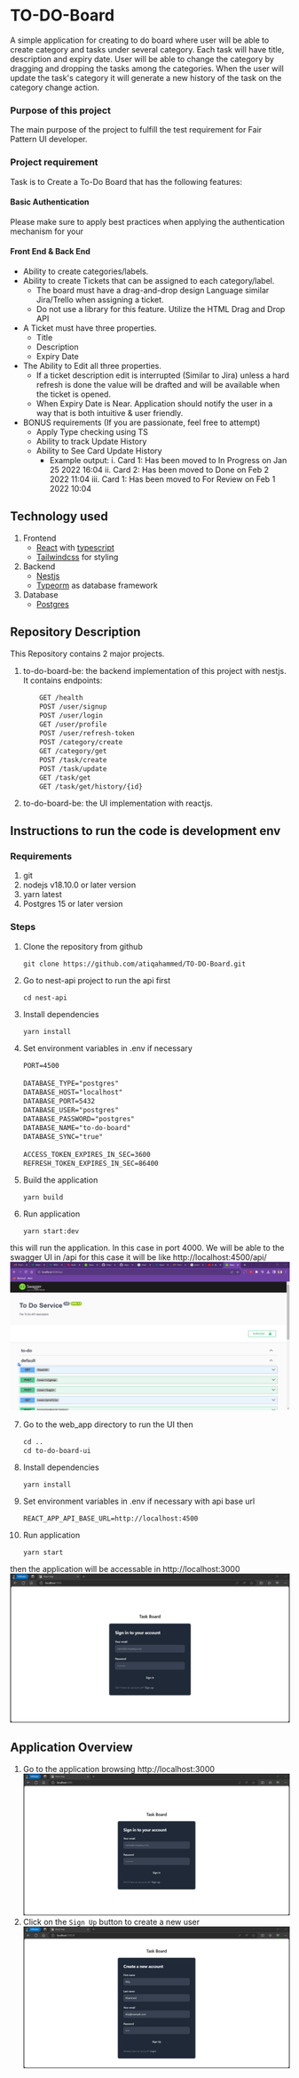 # TO-DO-Board
A simple application for creating to do board where user will be able to create category and tasks under several category. Each task will have title, description and expiry date. User will be able to change the category by dragging and dropping the tasks among the categories. When the user will update the task's category it will generate a new history of the task on the category change action.

### Purpose of this project
The main purpose of the project to fulfill the test requirement for Fair Pattern UI developer.

### Project requirement
Task is to Create a To-Do Board that has the following features:
#### Basic Authentication
Please make sure to apply best practices when applying the authentication mechanism for your
#### Front End & Back End
- Ability to create categories/labels.
- Ability to create Tickets that can be assigned to each category/label.
    - The board must have a drag-and-drop design Language similar Jira/Trello when assigning a ticket.
    - Do not use a library for this feature. Utilize the HTML Drag and Drop API
- A Ticket must have three properties.
    - Title
    - Description
    - Expiry Date
- The Ability to Edit all three properties.
    - If a ticket description edit is interrupted (Similar to Jira) unless a hard refresh is done the value will be drafted and will be available when the ticket is opened.
    - When Expiry Date is Near. Application should notify the user in a way that is both intuitive & user friendly.
- BONUS requirements (If you are passionate, feel free to attempt)
    - Apply Type checking using TS
    - Ability to track Update History
    - Ability to See Card Update History
        - Example output:
            i. Card 1: Has been moved to In Progress on Jan 25 2022 16:04
            ii. Card 2: Has been moved to Done on Feb 2 2022 11:04
            iii. Card 1: Has been moved to For Review on Feb 1 2022 10:04

## Technology used
1. Frontend 
    - [React](https://react.dev/learn) with [typescript](https://www.typescriptlang.org/)
    - [Tailwindcss](https://tailwindcss.com/) for styling
2. Backend
    - [Nestjs](https://nestjs.com/)
    - [Typeorm](https://typeorm.io/) as database framework 
3. Database
    - [Postgres](https://www.postgresql.org/)

## Repository Description
This Repository contains 2 major projects.

1. to-do-board-be: the backend implementation of this project with nestjs. It contains endpoints:
    ```
        GET /health
        POST /user/signup
        POST /user/login
        GET /user/profile
        POST /user/refresh-token
        POST /category/create
        GET /category/get
        POST /task/create
        POST /task/update
        GET /task/get
        GET /task/get/history/{id}
    ```
2. to-do-board-be: the UI implementation with reactjs.

## Instructions to run the code is development env
### Requirements
1. git
2. nodejs v18.10.0 or later version
3. yarn latest
4. Postgres 15 or later version

### Steps
1. Clone the repository from github
    ```
    git clone https://github.com/atiqahammed/TO-DO-Board.git
    ```
2. Go to nest-api project to run the api first
    ```
    cd nest-api
    ```
3. Install dependencies
    ```
    yarn install
    ```
4. Set environment variables in .env if necessary
    ```
    PORT=4500

    DATABASE_TYPE="postgres"
    DATABASE_HOST="localhost"
    DATABASE_PORT=5432
    DATABASE_USER="postgres"
    DATABASE_PASSWORD="postgres"
    DATABASE_NAME="to-do-board"
    DATABASE_SYNC="true"

    ACCESS_TOKEN_EXPIRES_IN_SEC=3600
    REFRESH_TOKEN_EXPIRES_IN_SEC=86400
    ```
5. Build the application
    ```
    yarn build
    ```
6. Run application
    ```
    yarn start:dev
    ```
this will run the application. In this case in port 4000. We will be able to the swagger UI in <baseurl>/api for this case it will be like http://localhost:4500/api/
![swagger](./assets/Screenshot%202023-12-09%20230426.png)

7. Go to the web_app directory to run the UI then
    ```
    cd ..
    cd to-do-board-ui
    ```
8. Install dependencies
    ```
    yarn install
    ```
9. Set environment variables in .env if necessary with api base url
    ```
    REACT_APP_API_BASE_URL=http://localhost:4500
    ```
10. Run application
    ```
    yarn start
    ```
then the application will be accessable in http://localhost:3000
![application](./assets/Screenshot%202023-12-09%20231050.png)

## Application Overview
1. Go to the application browsing http://localhost:3000
    ![application](./assets/Screenshot%202023-12-09%20231050.png)
2. Click on the `Sign Up` button to create a new user
    ![application](./assets/Screenshot%202023-12-09%20231617.png)